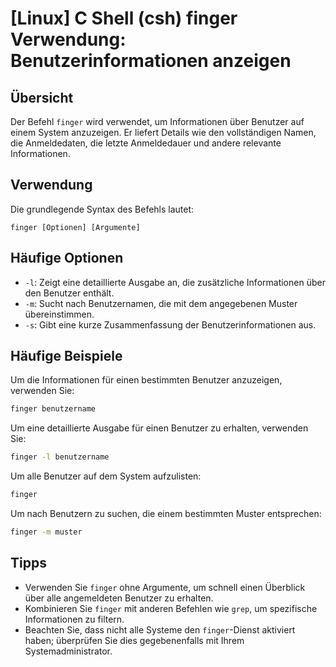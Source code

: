 # [Linux] C Shell (csh) finger Verwendung: Benutzerinformationen anzeigen

## Übersicht
Der Befehl `finger` wird verwendet, um Informationen über Benutzer auf einem System anzuzeigen. Er liefert Details wie den vollständigen Namen, die Anmeldedaten, die letzte Anmeldedauer und andere relevante Informationen.

## Verwendung
Die grundlegende Syntax des Befehls lautet:

```
finger [Optionen] [Argumente]
```

## Häufige Optionen
- `-l`: Zeigt eine detaillierte Ausgabe an, die zusätzliche Informationen über den Benutzer enthält.
- `-m`: Sucht nach Benutzernamen, die mit dem angegebenen Muster übereinstimmen.
- `-s`: Gibt eine kurze Zusammenfassung der Benutzerinformationen aus.

## Häufige Beispiele
Um die Informationen für einen bestimmten Benutzer anzuzeigen, verwenden Sie:

```bash
finger benutzername
```

Um eine detaillierte Ausgabe für einen Benutzer zu erhalten, verwenden Sie:

```bash
finger -l benutzername
```

Um alle Benutzer auf dem System aufzulisten:

```bash
finger
```

Um nach Benutzern zu suchen, die einem bestimmten Muster entsprechen:

```bash
finger -m muster
```

## Tipps
- Verwenden Sie `finger` ohne Argumente, um schnell einen Überblick über alle angemeldeten Benutzer zu erhalten.
- Kombinieren Sie `finger` mit anderen Befehlen wie `grep`, um spezifische Informationen zu filtern.
- Beachten Sie, dass nicht alle Systeme den `finger`-Dienst aktiviert haben; überprüfen Sie dies gegebenenfalls mit Ihrem Systemadministrator.